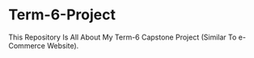 # Term-6-Project
This Repository Is All About My Term-6 Capstone Project (Similar To e-Commerce Website).
